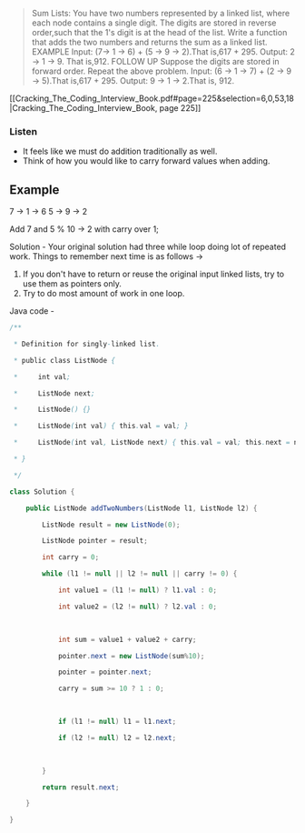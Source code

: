 > Sum Lists: You have two numbers represented by a linked list, where each node contains a single digit. The digits are stored in reverse order,such that the 1's digit is at the head of the list. Write a function that adds the two numbers and returns the sum as a linked list. EXAMPLE Input: (7-> 1 -> 6) + (5 -> 9 -> 2).That is,617 + 295. Output: 2 -> 1 -> 9. That is,912. FOLLOW UP Suppose the digits are stored in forward order. Repeat the above problem. Input: (6 -> 1 -> 7) + (2 -> 9 -> 5).That is,617 + 295. Output: 9 -> 1 -> 2.That is, 912.

[[Cracking_The_Coding_Interview_Book.pdf#page=225&selection=6,0,53,18|Cracking_The_Coding_Interview_Book, page 225]]

### Listen 
- It feels like we must do addition traditionally as well.
- Think of how you would like to carry forward values when adding.
## Example 
7 -> 1 -> 6
5 -> 9 -> 2

Add 7 and 5 % 10 -> 2 with carry over 1;

Solution -
Your original solution had three while loop doing lot of repeated work. Things to remember next time is as follows ->
1. If you don't have to return or reuse the original input linked lists, try to use them as pointers only.
2. Try to do most amount of work in one loop.

Java code - 
```java
/**

 * Definition for singly-linked list.

 * public class ListNode {

 *     int val;

 *     ListNode next;

 *     ListNode() {}

 *     ListNode(int val) { this.val = val; }

 *     ListNode(int val, ListNode next) { this.val = val; this.next = next; }

 * }

 */

class Solution {

    public ListNode addTwoNumbers(ListNode l1, ListNode l2) {

        ListNode result = new ListNode(0);

        ListNode pointer = result;

        int carry = 0;

        while (l1 != null || l2 != null || carry != 0) {

            int value1 = (l1 != null) ? l1.val : 0;

            int value2 = (l2 != null) ? l2.val : 0;

  

            int sum = value1 + value2 + carry;

            pointer.next = new ListNode(sum%10);

            pointer = pointer.next;

            carry = sum >= 10 ? 1 : 0;

  

            if (l1 != null) l1 = l1.next;

            if (l2 != null) l2 = l2.next;

  

        }

        return result.next;

    }

}
```

